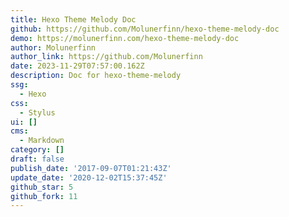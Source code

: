 ```yaml
---
title: Hexo Theme Melody Doc
github: https://github.com/Molunerfinn/hexo-theme-melody-doc
demo: https://molunerfinn.com/hexo-theme-melody-doc
author: Molunerfinn
author_link: https://github.com/Molunerfinn
date: 2023-11-29T07:57:00.162Z
description: Doc for hexo-theme-melody
ssg:
  - Hexo
css:
  - Stylus
ui: []
cms:
  - Markdown
category: []
draft: false
publish_date: '2017-09-07T01:21:43Z'
update_date: '2020-12-02T15:37:45Z'
github_star: 5
github_fork: 11
---
```

